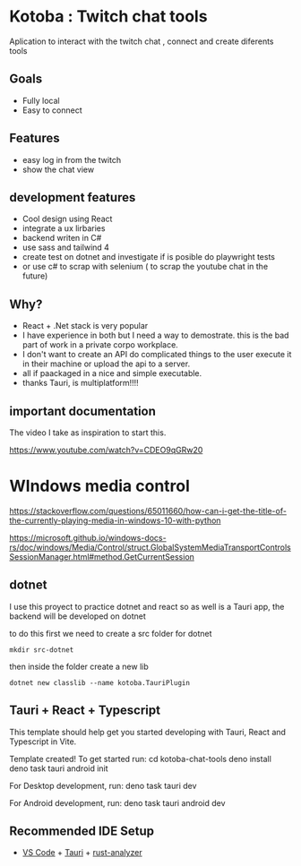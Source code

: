 # Kotoba : Twitch chat tools


Aplication to interact with the twitch chat , connect and create diferents tools

## Goals
- Fully local
- Easy to connect

## Features

- easy log in from the twitch
- show the chat view 

## development features

- Cool design using React
- integrate a ux lirbaries
- backend writen in C#
- use sass and tailwind 4
- create test on dotnet and investigate if is posible do playwright tests
- or use c# to scrap with selenium ( to scrap the youtube chat in the future)


## Why?

  - React + .Net stack is very popular
  - I have experience in both but I need a way to demostrate. this is the bad part of work in a private corpo workplace.
  - I don't want to create an API do complicated things to the user execute it in their machine or upload the api to a server.
  - all if paackaged in a nice and simple executable.
  - thanks Tauri, is multiplatform!!!!

## important documentation

  The video I take as inspiration to start this.

  https://www.youtube.com/watch?v=CDEO9qGRw20

# WIndows media control 

https://stackoverflow.com/questions/65011660/how-can-i-get-the-title-of-the-currently-playing-media-in-windows-10-with-python

https://microsoft.github.io/windows-docs-rs/doc/windows/Media/Control/struct.GlobalSystemMediaTransportControlsSessionManager.html#method.GetCurrentSession

## dotnet

I use this proyect to practice dotnet and react so as well is a Tauri app, the backend will be developed on dotnet

to do this first we need to create a src folder for dotnet

`mkdir src-dotnet`

then inside the folder create a new lib

`dotnet new classlib --name kotoba.TauriPlugin`

## Tauri + React + Typescript

This template should help get you started developing with Tauri, React and Typescript in Vite.

Template created! To get started run:
  cd kotoba-chat-tools
  deno install
  deno task tauri android init

For Desktop development, run:
  deno task tauri dev

For Android development, run:
  deno task tauri android dev

## Recommended IDE Setup

- [VS Code](https://code.visualstudio.com/) + [Tauri](https://marketplace.visualstudio.com/items?itemName=tauri-apps.tauri-vscode) + [rust-analyzer](https://marketplace.visualstudio.com/items?itemName=rust-lang.rust-analyzer)
